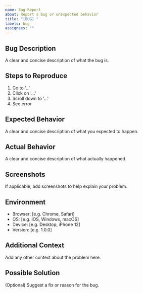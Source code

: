 ```yaml
---
name: Bug Report
about: Report a bug or unexpected behavior
title: "[BUG] "
labels: bug
assignees: ""
---
```


## Bug Description

A clear and concise description of what the bug is.

## Steps to Reproduce

1. Go to '...'
2. Click on '...'
3. Scroll down to '...'
4. See error

## Expected Behavior

A clear and concise description of what you expected to happen.

## Actual Behavior

A clear and concise description of what actually happened.

## Screenshots

If applicable, add screenshots to help explain your problem.

## Environment

- Browser: [e.g. Chrome, Safari]
- OS: [e.g. iOS, Windows, macOS]
- Device: [e.g. Desktop, iPhone 12]
- Version: [e.g. 1.0.0]

## Additional Context

Add any other context about the problem here.

## Possible Solution

(Optional) Suggest a fix or reason for the bug.
